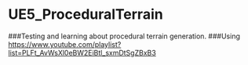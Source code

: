 # UE5_ProceduralTerrain
 ###Testing and learning about procedural terrain generation.
 ###Using https://www.youtube.com/playlist?list=PLFt_AvWsXl0eBW2EiBtl_sxmDtSgZBxB3
